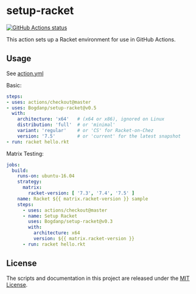 # setup-racket

<p align="left">
  <a href="https://github.com/Bogdanp/setup-racket/actions?query=workflow%3A%22CI%22"><img alt="GitHub Actions status" src="https://github.com/Bogdanp/setup-racket/workflows/CI/badge.svg"></a>
</p>

This action sets up a Racket environment for use in GitHub Actions.

## Usage

See [action.yml](action.yml)

Basic:

```yaml
steps:
- uses: actions/checkout@master
- uses: Bogdanp/setup-racket@v0.5
  with:
    architecture: 'x64'   # (x64 or x86), ignored on Linux
    distribution: 'full'  # or 'minimal'
    variant: 'regular'    # or 'CS' for Racket-on-Chez
    version: '7.5'        # or 'current' for the latest snapshot
- run: racket hello.rkt
```

Matrix Testing:

```yaml
jobs:
  build:
    runs-on: ubuntu-16.04
    strategy:
      matrix:
        racket-version: [ '7.3', '7.4', '7.5' ]
    name: Racket ${{ matrix.racket-version }} sample
    steps:
      - uses: actions/checkout@master
      - name: Setup Racket
        uses: Bogdanp/setup-racket@v0.3
        with:
          architecture: x64
          version: ${{ matrix.racket-version }}
      - run: racket hello.rkt
```

## License

The scripts and documentation in this project are released under the [MIT License](LICENSE).
